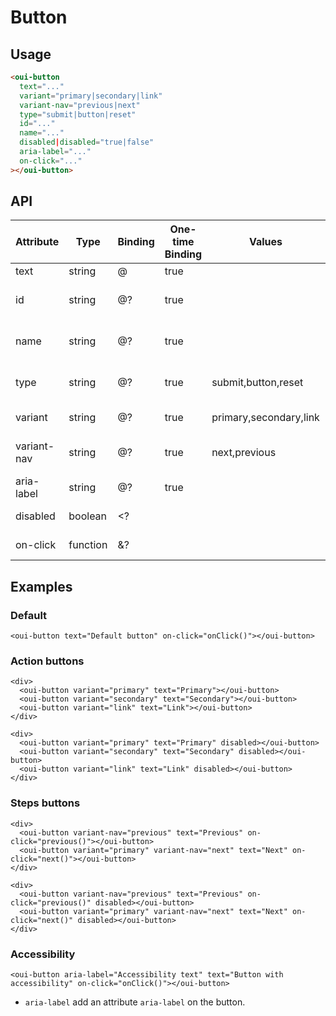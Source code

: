 # Button

<component-status cx-design="complete" ux="rc"></component-status>

## Usage

```html
<oui-button
  text="..."
  variant="primary|secondary|link"
  variant-nav="previous|next"
  type="submit|button|reset"
  id="..."
  name="..."
  disabled|disabled="true|false"
  aria-label="..."
  on-click="..."
></oui-button>
```

## API

| Attribute     | Type     | Binding | One-time Binding | Values                 | Default   | Description                      |
| ----          | ----     | ----    | ----             | ----                   | ----      | ----                             |
| text          | string   | @       | true             |                        |           | button text                      |
| id            | string   | @?      | true             |                        |           | id attribute of the button       |
| name          | string   | @?      | true             |                        |           | name attribute of the button     |
| type          | string   | @?      | true             | submit,button,reset    | button    | type attribute of the button     |
| variant       | string   | @?      | true             | primary,secondary,link | secondary | modifier for button              |
| variant-nav   | string   | @?      | true             | next,previous          |           | nav modifier for button          |
| aria-label    | string   | @?      | true             |                        |           | accessibility label              |
| disabled      | boolean  | <?      |                  |                        | false     | disabled flag                    |
| on-click      | function | &?      |                  |                        |           | click handler                    |

## Examples

### Default

```html:preview
<oui-button text="Default button" on-click="onClick()"></oui-button>
```

### Action buttons

```html:preview
<div>
  <oui-button variant="primary" text="Primary"></oui-button>
  <oui-button variant="secondary" text="Secondary"></oui-button>
  <oui-button variant="link" text="Link"></oui-button>
</div>

<div>
  <oui-button variant="primary" text="Primary" disabled></oui-button>
  <oui-button variant="secondary" text="Secondary" disabled></oui-button>
  <oui-button variant="link" text="Link" disabled></oui-button>
</div>
```

### Steps buttons

```html:preview
<div>
  <oui-button variant-nav="previous" text="Previous" on-click="previous()"></oui-button>
  <oui-button variant="primary" variant-nav="next" text="Next" on-click="next()"></oui-button>
</div>

<div>
  <oui-button variant-nav="previous" text="Previous" on-click="previous()" disabled></oui-button>
  <oui-button variant="primary" variant-nav="next" text="Next" on-click="next()" disabled></oui-button>
</div>
```

### Accessibility

```html:preview
<oui-button aria-label="Accessibility text" text="Button with accessibility" on-click="onClick()"></oui-button>
```

- `aria-label` add an attribute `aria-label` on the button.
